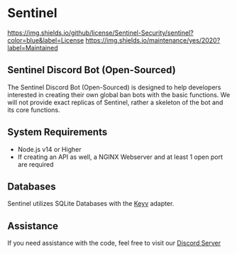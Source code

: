 
# Sentinel
https://img.shields.io/github/license/Sentinel-Security/sentinel?color=blue&label=License
https://img.shields.io/maintenance/yes/2020?label=Maintained

## Sentinel Discord Bot (Open-Sourced)
The Sentinel Discord Bot (Open-Sourced) is designed to help developers interested in creating their own global ban bots with the basic functions. We will not provide exact replicas of Sentinel, rather a skeleton of the bot and its core functions. 

## System Requirements
- Node.js v14 or Higher
- If creating an API as well, a NGINX Webserver and at least 1 open port are required

## Databases
Sentinel utilizes SQLite Databases with the [Keyv](https://github.com/lukechilds/keyv/) adapter.

## Assistance
If you need assistance with the code, feel free to visit our [Discord Server](https://sntl.cc/discord)
